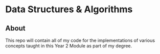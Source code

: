 # Data Structures & Algorithms

## About <a name = "about"></a>

This repo will contain all of my code for the implementations of various concepts taught in this Year 2 Module as part of my degree. 
